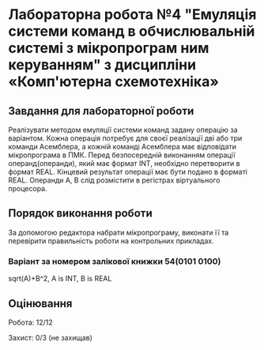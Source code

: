 # Лабораторна робота №4 "Емуляція системи команд в обчислювальній системі з мікропрограм ним керуванням" з дисципліни «Комп'ютерна схемотехніка»
## Завдання для лабораторної роботи
Реалізувати методом емуляції системи команд задану операцію за варіантом. Кожна операція потребує для своєї реалізації дві або три команди Асемблера, а кожній команді Асемблера має відповідати мікропрограма в ПМК. Перед безпосередній виконанням операції операнд(операнди), який має формат INT, необхідно перетворити в формат REAL. Кінцевий результат операції має бути подано в форматі REAL. Операнди A, B слід розмістити в регістрах віртуального процесора.
## Порядок виконання роботи
За допомогою редактора набрати мікропрограму, виконати її та перевірити правильність роботи на контрольних прикладах.
### Варіант за номером залікової книжки 54(0101 0100)
sqrt(A)+B^2, A is INT, B is REAL

## Оцінювання
Робота: 12/12

Захист: 0/3 (не захищав)